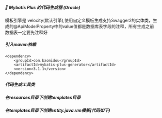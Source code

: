 ##### 	Mybatis Plus 的代码生成器 (Oracle) 
模板引擎是 velocity(默认引擎),使用自定义模板生成支持Swagger2的实体类，生成的@ApiModelProperty中的value值都是数据库表字段的注释，所有生成之前数据表一定要先注释好
##### 引入maven依赖

    <dependency>
        <groupId>com.baomidou</groupId>
        <artifactId>mybatis-plus-generator</artifactId>
        <version>3.1.1</version>
    </dependency>
##### 代码生成工具类

##### 在resources目录下创建templates目录
##### 在templates目录下创建entity.java.vm模板(代码如下)

